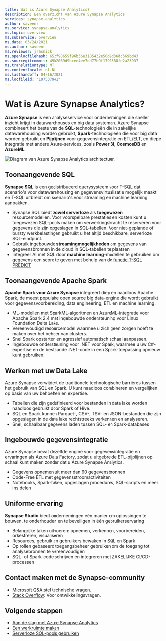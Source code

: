 ```yaml
---
title: Wat is Azure Synapse Analytics?
description: Een overzicht van Azure Synapse Analytics
services: synapse-analytics
author: saveenr
ms.service: synapse-analytics
ms.topic: overview
ms.subservice: overview
ms.date: 03/24/2021
ms.author: saveenr
ms.reviewer: jrasnick
ms.openlocfilehash: 652f98659f96b36e3185432e50d9d36dc569bd43
ms.sourcegitcommit: 49b2069d9bcee4ee7dd77b9f1791588fe2a23937
ms.translationtype: MT
ms.contentlocale: nl-NL
ms.lasthandoff: 04/16/2021
ms.locfileid: "107537941"
---
```

# <a name="what-is-azure-synapse-analytics"></a>Wat is Azure Synapse Analytics?

**Azure Synapse** is een analyseservice voor ondernemingen die sneller inzicht krijgt in datawarehouses en big data systemen. Azure Synapse combineert het beste van de **SQL**-technologieën die in zakelijke datawarehousing worden gebruikt, **Spark**-technologieën die voor big data worden gebruikt en **Pijplijnen** voor gegevensintegratie en ETL/ELT, en diepe integratie met andere Azure-services, zoals **Power BI**, **CosmosDB** en **AzureML**.

![Diagram van Azure Synapse Analytics architectuur.](./media/overview-what-is/synapse-architecture.png)

## <a name="industry-leading-sql"></a>Toonaangevende SQL

**Synapse SQL** is een gedistribueerd querysysteem voor T-SQL dat scenario's voor datawarehousing en gegevensvirtualisatie mogelijk maakt en T-SQL uitbreidt om scenario's voor streaming en machine learning aanpakken.

* Synapse SQL biedt **zowel serverloze** als **toegewezen** resourcemodellen. Voor voorspelbare prestaties en kosten kunt u toegewezen SQL-pools maken om verwerkingskracht te reserveren voor gegevens die zijn opgeslagen in SQL-tabellen. Voor niet-geplande of bursty werkbelastingen gebruikt u het altijd beschikbare, serverloze SQL-eindpunt.
* Gebruik ingebouwde **streamingmogelijkheden** om gegevens van gegevensbronnen in de cloud in SQL-tabellen te plaatsen
* Integreer AI met SQL door **machine learning**-modellen te gebruiken om gegevens een score te geven met behulp van de [functie T-SQL PREDICT](/sql/t-sql/queries/predict-transact-sql?view=azure-sqldw-latest&preserve-view=true)

## <a name="industry-standard-apache-spark"></a>Toonaangevende Apache Spark

**Apache Spark voor Azure Synapse** integreert diep en naadloos Apache Spark, de meest populaire open source big data-engine die wordt gebruikt voor gegevensvoorbereiding, data engineering, ETL en machine learning.

* ML-modellen met SparkML-algoritmen en AzureML-integratie voor Apache Spark 2.4 met ingebouwde ondersteuning voor Linux Foundation Delta Lake.
* Vereenvoudigd resourcemodel waarmee u zich geen zorgen hoeft te maken over het beheer van clusters.
* Snel Spark opstarten en agressief automatisch schaal aanpassen.
* Ingebouwde ondersteuning voor .NET voor Spark, waarmee u uw C#-expertise en de bestaande .NET-code in een Spark-toepassing opnieuw kunt gebruiken.

## <a name="working-with-your-data-lake"></a>Werken met uw Data Lake

Azure Synapse verwijdert de traditionele technologische barrières tussen het gebruik van SQL en Spark. U kunt naadloos combineren en vergelijken op basis van uw behoeften en expertise.

* Tabellen die zijn gedefinieerd voor bestanden in data lake worden naadloos gebruikt door Spark of Hive.
* SQL en Spark kunnen Parquet-, CSV-, TSV- en JSON-bestanden die zijn opgeslagen in de data lake rechtstreeks verkennen en analyseren.
* Snel, schaalbaar gegevens laden tussen SQL- en Spark-databases

## <a name="built-in-data-integration"></a>Ingebouwde gegevensintegratie

Azure Synapse bevat dezelfde engine voor gegevensintegratie en ervaringen als Azure Data Factory, zodat u uitgebreide ETL-pijplijnen op schaal kunt maken zonder dat u Azure Synapse Analytics.

* Gegevens opnemen uit meer dan 90 gegevensbronnen
* Code-Free ETL met gegevensstroomactiviteiten
* Notebooks, Spark-taken, opgeslagen procedures, SQL-scripts en meer ins delen

## <a name="unified-experience"></a>Uniforme ervaring 

**Synapse Studio** biedt ondernemingen één manier om oplossingen te bouwen, te onderhouden en te beveiligen in één gebruikerservaring

* Belangrijke taken uitvoeren: opnemen, verkennen, voorbereiden, orkestreren, visualiseren
* Resources, gebruik en gebruikers bewaken in SQL en Spark
* Op rollen gebaseerd toegangsbeheer gebruiken om de toegang tot analysebronnen te vereenvoudigen
* SQL- of Spark-code schrijven en integreren met ZAKELIJKE CI/CD-processen

## <a name="engage-with-the-synapse-community"></a>Contact maken met de Synapse-community

- [Microsoft Q&A:](/answers/topics/azure-synapse-analytics.html)stel technische vragen.
- [Stack Overflow](https://stackoverflow.com/questions/tagged/azure-synapse): Voor ontwikkelingsvragen.

## <a name="next-steps"></a>Volgende stappen

* [Aan de slag met Azure Synapse Analytics](get-started.md)
* [Een werkruimte maken](quickstart-create-workspace.md)
* [Serverloze SQL-pools gebruiken](quickstart-sql-on-demand.md)
